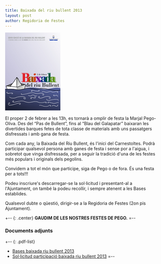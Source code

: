 ```yaml
---
title: Baixada del riu bullent 2013
layout: post
author: Regidoria de Festes
---
```

<a class="inline-image" href="/images/news/20130121_BaixadaRiuBullent2013_big.png">
    <img src="/images/news/20130121_BaixadaRiuBullent2013_small.png" alt="Baixada Riu Bullent 2013" />
</a>

El proper 2 de febrer a les 13h, es tornarà a omplir de festa la Marjal Pego-Oliva.
Des del “Pas de Bullent”, fins al “Blau del Galapatar” baixaran les divertides barques fetes de tota classe de materials amb uns passatgers disfressats i amb gana de festa.

Com cada any, la Baixada del Riu Bullent, és l'inici del Carnestoltes. Podrà participar qualsevol persona amb ganes de festa i sense por a l'aigua, i sobretot que vinga disfressada, per a seguir la tradició d'una de les  festes més populars i originals dels pegolins.

Convidem a tot el món que participe, siga de Pego o de fora. És una festa per a tots!!!

Podeu inscriure's descarregar-se la sol·licitud i presentant-al a l'Ajuntament, on també la podeu recollir, i sempre atenent a les Bases establides.


Qualsevol dubte o qüestió, dirigir-se a la Regidoria de Festes (2on pis Ajuntament).


+-- {: .center}
**GAUDIM DE LES NOSTRES FESTES DE PEGO.**
=--

### Documents adjunts

+-- {: .pdf-list}
* [Bases baixada riu bullent 2013](/pdf/festes/20130121-BasesBaixadaRiuBullent2013.pdf)
* [Sol·licitud participació baixada riu bullent 2013](/pdf/festes/20130121-SolicitudBaixadaRiuBullent2013.pdf)
=--